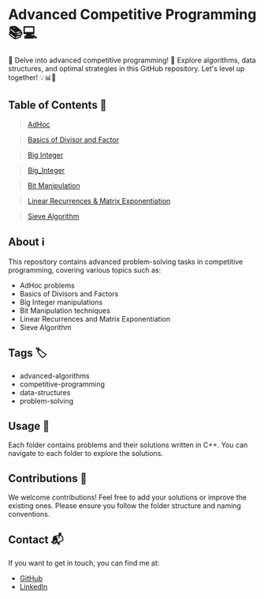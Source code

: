 # Advanced Competitive Programming 📚💻

🌟 Delve into advanced competitive programming! 🚀 Explore algorithms, data structures, and optimal strategies in this GitHub repository. Let's level up together! 💡📊🚀

## Table of Contents 📅

> [AdHoc](https://github.com/rakibul263/Competitive_Programming/tree/main/AdHoc)
> 

> [Basics of Divisor and Factor](https://github.com/rakibul263/Competitive_Programming/tree/main/Basics%20of%20Divisor%20and%20Factor)
> 

> [Big Integer](https://github.com/rakibul263/Competitive_Programming/tree/main/Big%20Integer)
> 

> [Big_Integer](https://github.com/rakibul263/Competitive_Programming/tree/main/Big_Integer)
> 

> [Bit Manipulation](https://github.com/rakibul263/Competitive_Programming/tree/main/Bit%20Manipulation)
> 

> [Linear Recurrences & Matrix Exponentiation](https://github.com/rakibul263/Competitive_Programming/tree/main/Linear%20Recurrences%20%26%20%20Matrix%20Expontiation)
> 

> [Sieve Algorithm](https://github.com/rakibul263/Competitive_Programming/tree/main/Sieve%20Algorithm)
> 

## About ℹ️

This repository contains advanced problem-solving tasks in competitive programming, covering various topics such as:

- AdHoc problems
- Basics of Divisors and Factors
- Big Integer manipulations
- Bit Manipulation techniques
- Linear Recurrences and Matrix Exponentiation
- Sieve Algorithm

## Tags 🏷️

- advanced-algorithms
- competitive-programming
- data-structures
- problem-solving

## Usage 🚀

Each folder contains problems and their solutions written in C++. You can navigate to each folder to explore the solutions.

## Contributions 🤝

We welcome contributions! Feel free to add your solutions or improve the existing ones. Please ensure you follow the folder structure and naming conventions.


## **Contact 📬**

If you want to get in touch, you can find me at:

- [GitHub](https://github.com/rakibul263)
- [LinkedIn](https://www.linkedin.com/home?originalSubdomain=bd)
